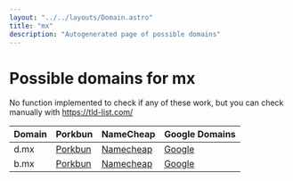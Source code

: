 ```yaml
---
layout: "../../layouts/Domain.astro"
title: "mx"
description: "Autogenerated page of possible domains"
---
```



# Possible domains for mx

No function implemented to check if any of these work, but you can check manually with https://tld-list.com/

| Domain | Porkbun | NameCheap | Google Domains |
|---|---|---|---|
| d.mx | [Porkbun](https://porkbun.com/checkout/search?prb=e814663da1&tlds=&idnLanguage=&search=search&q=d.mx) | [Namecheap](https://www.namecheap.com/domains/registration/results/?domain=d.mx) | [Google](https://domains.google.com/registrar/search?searchTerm=d.mx) |
| b.mx | [Porkbun](https://porkbun.com/checkout/search?prb=e814663da1&tlds=&idnLanguage=&search=search&q=b.mx) | [Namecheap](https://www.namecheap.com/domains/registration/results/?domain=b.mx) | [Google](https://domains.google.com/registrar/search?searchTerm=b.mx) |
